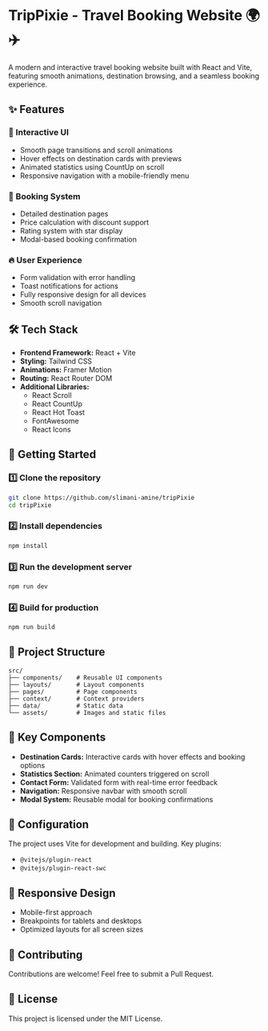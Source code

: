 # TripPixie - Travel Booking Website 🌍✈️  

A modern and interactive travel booking website built with React and Vite, featuring smooth animations, destination browsing, and a seamless booking experience.  

## ✨ Features  

### 🎨 Interactive UI  
- Smooth page transitions and scroll animations  
- Hover effects on destination cards with previews  
- Animated statistics using CountUp on scroll  
- Responsive navigation with a mobile-friendly menu  

### 🏨 Booking System  
- Detailed destination pages  
- Price calculation with discount support  
- Rating system with star display  
- Modal-based booking confirmation  

### 🔥 User Experience  
- Form validation with error handling  
- Toast notifications for actions  
- Fully responsive design for all devices  
- Smooth scroll navigation  

## 🛠️ Tech Stack  

- **Frontend Framework:** React + Vite  
- **Styling:** Tailwind CSS  
- **Animations:** Framer Motion  
- **Routing:** React Router DOM  
- **Additional Libraries:**  
  - React Scroll  
  - React CountUp  
  - React Hot Toast  
  - FontAwesome  
  - React Icons  

## 🚀 Getting Started  

### 1️⃣ Clone the repository  
```bash
git clone https://github.com/slimani-amine/tripPixie
cd tripPixie
```

### 2️⃣ Install dependencies  
```bash
npm install
```

### 3️⃣ Run the development server  
```bash
npm run dev
```

### 4️⃣ Build for production  
```bash
npm run build
```

## 📁 Project Structure  

```
src/
├── components/    # Reusable UI components
├── layouts/       # Layout components
├── pages/         # Page components
├── context/       # Context providers
├── data/          # Static data
└── assets/        # Images and static files
```

## 🎯 Key Components  

- **Destination Cards:** Interactive cards with hover effects and booking options  
- **Statistics Section:** Animated counters triggered on scroll  
- **Contact Form:** Validated form with real-time error feedback  
- **Navigation:** Responsive navbar with smooth scroll  
- **Modal System:** Reusable modal for booking confirmations  

## 🔧 Configuration  

The project uses Vite for development and building. Key plugins:  

- `@vitejs/plugin-react`  
- `@vitejs/plugin-react-swc`  

## 📱 Responsive Design  

- Mobile-first approach  
- Breakpoints for tablets and desktops  
- Optimized layouts for all screen sizes  

## 🤝 Contributing  

Contributions are welcome! Feel free to submit a Pull Request.  

## 📄 License  

This project is licensed under the MIT License.  
